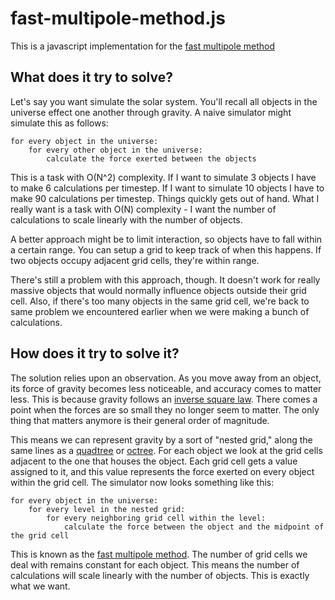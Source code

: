 # fast-multipole-method.js
This is a javascript implementation for the [fast multipole method](https://en.wikipedia.org/wiki/Fast_multipole_method)

## What does it try to solve?
Let's say you want simulate the solar system. You'll recall all objects in the universe effect one another through gravity. A naive simulator might simulate this as follows:

    for every object in the universe:
    	for every other object in the universe:
    		calculate the force exerted between the objects

This is a task with O(N^2) complexity. If I want to simulate 3 objects I have to make 6 calculations per timestep. If I want to simulate 10 objects I have to make 90 calculations per timestep. Things quickly gets out of hand. What I really want is a task with O(N) complexity - I want the number of calculations to scale linearly with the number of objects.

A better approach might be to limit interaction, so objects have to fall within a certain range. You can setup a grid to keep track of when this happens. If two objects occupy adjacent grid cells, they're within range. 

There's still a problem with this approach, though. It doesn't work for really massive objects that would normally influence objects outside their grid cell. Also, if there's too many objects in the same grid cell, we're back to same problem we encountered earlier when we were making a bunch of calculations.

## How does it try to solve it?
The solution relies upon an observation. As you move away from an object, its force of gravity becomes less noticeable, and accuracy comes to matter less. This is because gravity follows an [inverse square law](https://en.wikipedia.org/wiki/Inverse-square_law). There comes a point when the forces are so small they no longer seem to matter. The only thing that matters anymore is their general order of magnitude. 

This means we can represent gravity by a sort of "nested grid," along the same lines as a [quadtree](https://en.wikipedia.org/wiki/Quadtree) or [octree](https://en.wikipedia.org/wiki/Octree). For each object we look at the grid cells adjacent to the one that houses the object. Each grid cell gets a value assigned to it, and this value represents the force exerted on every object within the grid cell. The simulator now looks something like this:

	for every object in the universe:
		for every level in the nested grid:
			for every neighboring grid cell within the level:
				calculate the force between the object and the midpoint of the grid cell

This is known as the [fast multipole method](https://en.wikipedia.org/wiki/Fast_multipole_method). The number of grid cells we deal with remains constant for each object. This means the number of calculations will scale linearly with the number of objects. This is exactly what we want. 
